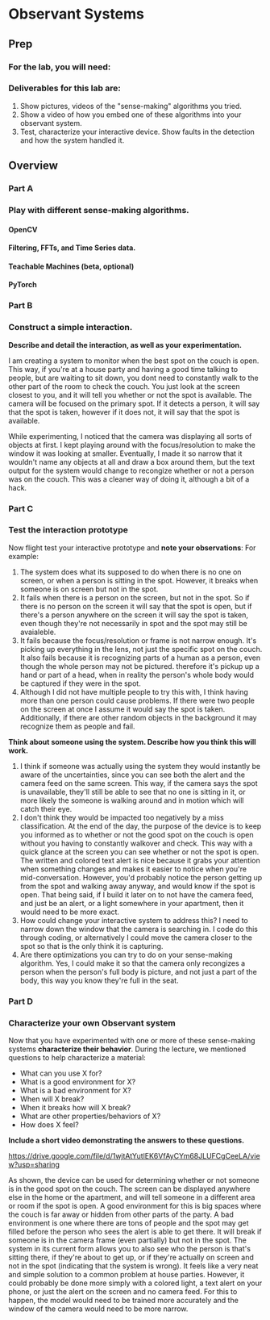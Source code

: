 # Observant Systems




## Prep


### For the lab, you will need:



### Deliverables for this lab are:
1. Show pictures, videos of the "sense-making" algorithms you tried.
1. Show a video of how you embed one of these algorithms into your observant system.
1. Test, characterize your interactive device. Show faults in the detection and how the system handled it.


## Overview


### Part A
### Play with different sense-making algorithms.

#### OpenCV

#### Filtering, FFTs, and Time Series data.

#### Teachable Machines (beta, optional)


#### PyTorch  


### Part B
### Construct a simple interaction.

**Describe and detail the interaction, as well as your experimentation.**

I am creating a system to monitor when the best spot on the couch is open. This way, if you're at a house party and having a good time talking to people, but are waiting to sit down, you dont need to constantly walk to the other part of the room to check the couch. You just look at the screen closest to you, and it will tell you whether or not the spot is available. The camera will be focused on the primary spot. If it detects a person, it will say that the spot is taken, however if it does not, it will say that the spot is available.

While experimenting, I noticed that the camera was displaying all sorts of objects at first. I kept playing around with the focus/resolution to make the window it was looking at smaller. Eventually, I made it so narrow that it wouldn't name any objects at all and draw a box around them, but the text output for the system would change to recongize whether or not a person was on the couch. This was a cleaner way of doing it, although a bit of a hack.

### Part C
### Test the interaction prototype

Now flight test your interactive prototype and **note your observations**:
For example:
1. The system does what its supposed to do when there is no one on screen, or when a person is sitting in the spot. However, it breaks when someone is on screen but not in the spot.
2. It fails when there is a person on the screen, but not in the spot. So if there is no person on the screen it will say that the spot is open, but if there's       a person anywhere on the screen it will say the spot is taken, even though they're not necessarily in spot and the spot may still be avaialeble.
3. It fails because the focus/resolution or frame is not narrow enough. It's picking up everything in the lens, not just the specific spot on the couch. It also fails because it is recognizing parts of a human as a person, even though the whole person may not be pictured. therefore it's pickup up a hand or part of a head, when in reality the person's whole body would be captured if they were in the spot.
4. Although I did not have multiple people to try this with, I think having more than one person could cause problems. If there were two people on the screen at once I assume it would say the spot is taken. Additionally, if there are other random objects in the background it may recognize them as people and fail.

**Think about someone using the system. Describe how you think this will work.**
1. I think if someone was actually using the system they would instantly be aware of the uncertainties, since you can see both the alert and the camera feed on the same screen. This way, if the camera says the spot is unavailable, they'll still be able to see that no one is sitting in it, or more likely the someone is walking around and in motion which will catch their eye.
2. I don't think they would be impacted too negatively by a miss classification. At the end of the day, the purpose of the device is to keep you informed as to whether or not the good spot on the couch is open without you having to constantly walkover and check. This way with a quick glance at the screen you can see whether or not the spot is open. The written and colored text alert is nice because it grabs your attention when something changes and makes it easier to notice when you're mid-conversation. However, you'd probably notice the person getting up from the spot and walking away anyway, and would know if the spot is open. That being said, if I build it later on to not have the camera feed, and just be an alert, or a light somewhere in your apartment, then it would need to be more exact.
3. How could change your interactive system to address this?
I need to narrow down the window that the camera is searching in. I code do this through coding, or alternatively I could move the camera closer to the spot so that is the only think it is capturing.
4. Are there optimizations you can try to do on your sense-making algorithm.
Yes, I could make it so that the camera only recongizes a person when the person's full body is picture, and not just a part of the body, this way you know they're full in the seat.

### Part D
### Characterize your own Observant system

Now that you have experimented with one or more of these sense-making systems **characterize their behavior**.
During the lecture, we mentioned questions to help characterize a material:
* What can you use X for?
* What is a good environment for X?
* What is a bad environment for X?
* When will X break?
* When it breaks how will X break?
* What are other properties/behaviors of X?
* How does X feel?

**Include a short video demonstrating the answers to these questions.**

https://drive.google.com/file/d/1wjtAtYutlEK6VfAyCYm68JLUFCgCeeLA/view?usp=sharing

As shown, the device can be used for determining whether or not someone is in the good spot on the couch. The screen can be displayed anywhere else in the home or the apartment, and will tell someone in a different area or room if the spot is open. A good environment for this is big spaces where the couch is far away or hidden from other parts of the party. A bad environment is one where there are tons of people and the spot may get filled before the person who sees the alert is able to get there. It will break if someone is in the camera frame (even partially) but not in the spot. The system in its current form allows you to also see who the person is that's sitting there, if they're about to get up, or if they're actually on screen and not in the spot (indicating that the system is wrong). It feels like a very neat and simple solution to a common problem at house parties. However, it could probably be done more simply with a colored light, a text alert on your phone, or just the alert on the screen and no camera feed. For this to happen, the model would need to be trained more accurately and the window of the camera would need to be more narrow.
